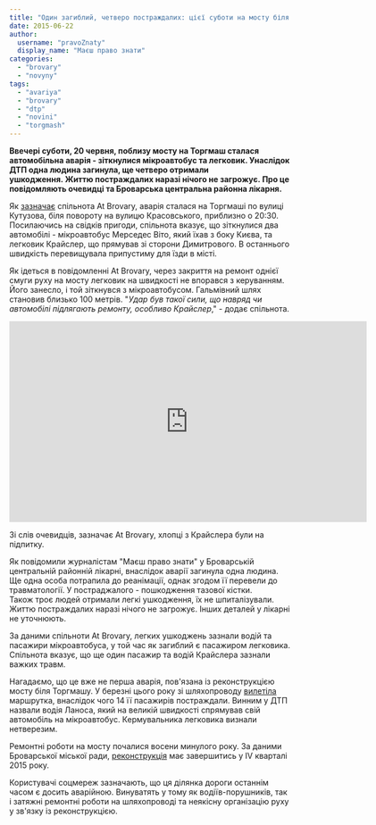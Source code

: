 ```yaml
---
title: "Один загиблий, четверо постраждалих: цієї суботи на мосту біля Торгмашу сталася ДТП - ФОТО, ВІДЕО"
date: 2015-06-22
author: 
  username: "pravoZnaty"
  display_name: "Маєш право знати"
categories: 
  - "brovary"
  - "novyny"
tags: 
  - "avariya"
  - "brovary"
  - "dtp"
  - "novini"
  - "torgmash"
---
```


**Ввечері суботи, 20 червня, поблизу мосту на Торгмаш сталася автомобільна аварія - зіткнулися мікроавтобус та легковик. Унаслідок ДТП одна людина загинула, ще четверо отримали ушкодження. Життю постраждалих наразі нічого не загрожує. Про це повідомляють очевидці та Броварська центральна районна лікарня.**

Як [зазначає](https://www.facebook.com/atbrovary/posts/1456799574636002) спільнота At Brovary, аварія сталася на Торгмаші по вулиці Кутузова, біля повороту на вулицю Красовського, приблизно о 20:30. Посилаючись на свідків пригоди, спільнота вказує, що зіткнулися два автомобілі - мікроавтобус Мерседес Віто, який їхав з боку Києва, та легковик Крайслер, що прямував зі сторони Димитрового. В останнього швидкість перевищувала припустиму для їзди в місті.

Як ідеться в повідомленні At Brovary, через закриття на ремонт однієї смуги руху на мосту легковик на швидкості не впорався з керуванням. Його занесло, і той зіткнувся з мікроавтобусом. Гальмівний шлях становив близько 100 метрів. "_Удар був такої сили, що навряд чи автомобілі підлягають ремонту, особливо Крайслер_," - додає спільнота.

<iframe src="https://www.youtube.com/embed/lWEN8ox2FBs" width="640" height="360" frameborder="0" allowfullscreen="allowfullscreen"></iframe>

Зі слів очевидців, зазначає At Brovary, хлопці з Крайслера були на підпитку.

Як повідомили журналістам "Маєш право знати" у Броварській центральній районній лікарні, внаслідок аварії загинула одна людина. Ще одна особа потрапила до реанімації, однак згодом її перевели до травматології. У постраджалого - пошкодження тазової кістки. Також троє людей отримали легкі ушкодження, їх не шпиталізували. Життю постраждалих наразі нічого не загрожує. Інших деталей у лікарні не уточнюють.

За даними спільноти At Brovary, легких ушкоджень зазнали водій та пасажири мікроавтобуса, у той час як загиблий є пасажиром легковика. Спільнота вказує, що ще один пасажир та водій Крайслера зазнали важких травм.

Нагадаємо, що це вже не перша аварія, пов'язана із реконструкцією мосту біля Торгмашу. У березні цього року зі шляхопроводу [вилетіла](https://mpz.brovary.org/dtp-u-brovarah-marshrutka-iz-14-lyudmi-viletila-z-mostu-cherez-p-yanogo-vodiya-lanosa/) маршрутка, внаслідок чого 14 її пасажирів постраждали. Винним у ДТП назвали водія Ланоса, який на великій швидкості спрямував свій автомобіль на мікроавтобус. Кермувальника легковика визнали нетверезим.

Ремонтні роботи на мосту почалися восени минулого року. За даними Броварської міської ради, [реконструкція](https://mpz.brovary.org/na-remont-mostu-na-torgmash-u-2015-rotsi-vidileno-13-mln-grn-koli-mayut-zavershiti-roboti/) має завершитись у IV кварталі 2015 року.

Користувачі соцмереж зазначають, що ця ділянка дороги останнім часом є досить аварійною. Винуватять у тому як водіїв-порушників, так і затяжні ремонтні роботи на шляхопроводі та неякісну організацію руху у зв'язку із реконструкцією.
